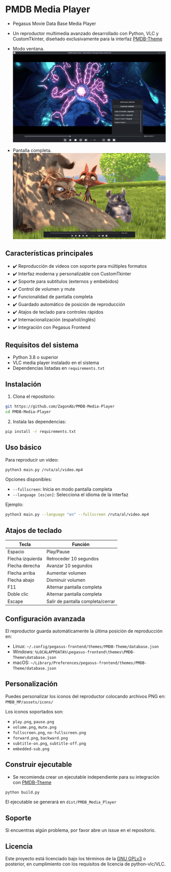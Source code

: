# PMDB Media Player
- Pegasus Movie Data Base Media Player
- Un reproductor multimedia avanzado desarrollado con Python, VLC y CustomTkinter, diseñado exclusivamente para la interfaz [PMDB-Theme](https://github.com/ZagonAb/PMDB-Theme)

- Modo ventana.
![screenshot](https://github.com/ZagonAb/PMDB-Media-Player/blob/1ce3b7a661f3fd3d872408b2826129e12b2e08ba/.meta/screenshots/screen.png)
- Pantalla completa.
![screenshot1](https://github.com/ZagonAb/PMDB-Media-Player/blob/1ce3b7a661f3fd3d872408b2826129e12b2e08ba/.meta/screenshots/screen1.png)

## Características principales

- ✔️ Reproducción de videos con soporte para múltiples formatos
- ✔️ Interfaz moderna y personalizable con CustomTkinter
- ✔️ Soporte para subtítulos (externos y embebidos)
- ✔️ Control de volumen y mute
- ✔️ Funcionalidad de pantalla completa
- ✔️ Guardado automático de posición de reproducción
- ✔️ Atajos de teclado para controles rápidos
- ✔️ Internacionalización (español/inglés)
- ✔️ Integración con Pegasus Frontend

## Requisitos del sistema

- Python 3.8 o superior
- VLC media player instalado en el sistema
- Dependencias listadas en `requirements.txt`

## Instalación

1. Clona el repositorio:
```bash
git https://github.com/ZagonAb/PMDB-Media-Player
cd PMDB-Media-Player
```

2. Instala las dependencias:
```bash
pip install -r requirements.txt
```

## Uso básico

Para reproducir un video:

```bash
python3 main.py /ruta/al/video.mp4
```

Opciones disponibles:
- `--fullscreen`: Inicia en modo pantalla completa
- `--language [es|en]`: Selecciona el idioma de la interfaz

Ejemplo:
```bash
python3 main.py --language "en" --fullscreen /ruta/al/video.mp4
```

## Atajos de teclado

| Tecla               | Función                          |
|---------------------|----------------------------------|
| Espacio             | Play/Pause                       |
| Flecha izquierda    | Retroceder 10 segundos           |
| Flecha derecha      | Avanzar 10 segundos              |
| Flecha arriba       | Aumentar volumen                 |
| Flecha abajo        | Disminuir volumen                |
| F11                 | Alternar pantalla completa       |
| Doble clic          | Alternar pantalla completa       |
| Escape              | Salir de pantalla completa/cerrar|

## Configuración avanzada

El reproductor guarda automáticamente la última posición de reproducción en:
- Linux: `~/.config/pegasus-frontend/themes/PMDB-Theme/database.json`
- Windows: `%LOCALAPPDATA%\pegasus-frontend\themes\PMDB-Theme\database.json`
- macOS: `~/Library/Preferences/pegasus-frontend/themes/PMDB-Theme/database.json`

## Personalización

Puedes personalizar los iconos del reproductor colocando archivos PNG en:
`PMDB_MP/assets/icons/`

Los iconos soportados son:
- `play.png`, `pause.png`
- `volume.png`, `mute.png`
- `fullscreen.png`, `no-fullscreen.png`
- `forward.png`, `backward.png`
- `subtitle-on.png`, `subtitle-off.png`
- `embedded-sub.png`

## Construir ejecutable

- Se recomienda crear un ejecutable independiente para su integración con [PMDB-Theme](https://github.com/ZagonAb/PMDB-Theme)

```bash
python build.py
```

El ejecutable se generará en `dist/PMDB_Media_Player`

## Soporte

Si encuentras algún problema, por favor abre un issue en el repositorio.

## Licencia

Este proyecto está licenciado bajo los términos de la [GNU GPLv3](https://www.gnu.org/licenses/gpl-3.0.html) o posterior, en cumplimiento con los requisitos de licencia de python-vlc/VLC.
